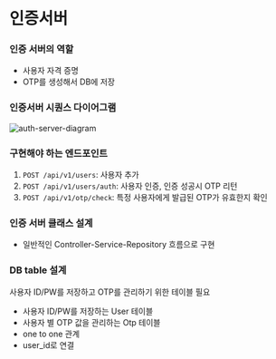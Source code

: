 # 인증서버

### 인증 서버의 역할

- 사용자 자격 증명
- OTP를 생성해서 DB에 저장

### 인증서버 시퀀스 다이어그램

![auth-server-diagram](https://github.com/user-attachments/assets/e7bca09d-0fdd-4f38-9872-973e04d697e8)

### 구현해야 하는 엔드포인트

1. `POST /api/v1/users`: 사용자 추가
2. `POST /api/v1/users/auth`: 사용자 인증, 인증 성공시 OTP 리턴
3. `POST /api/v1/otp/check`: 특정 사용자에게 발급된 OTP가 유효한지 확인

### 인증 서버 클래스 설계

- 일반적인 Controller-Service-Repository 흐름으로 구현

### DB table 설계

사용자 ID/PW를 저장하고 OTP를 관리하기 위한 테이블 필요
- 사용자 ID/PW를 저장하는 User 테이블
- 사용자 별 OTP 값을 관리하는 Otp 테이블
- one to one 관계
- user_id로 연결
